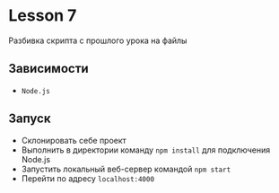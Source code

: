 # Lesson 7
Разбивка скрипта с прошлого урока на файлы

## Зависимости
* `Node.js`

## Запуск
* Склонировать себе проект
* Выполнить в директории команду `npm install` для подключения Node.js
* Запустить локальный веб-сервер командой `npm start`
* Перейти по адресу `localhost:4000`
